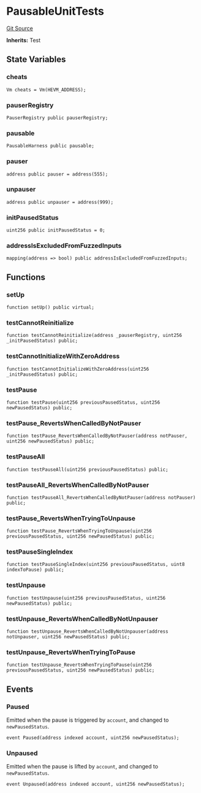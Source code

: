 # PausableUnitTests
[Git Source](https://github.com/bowenli86/eigenlayer-contracts/blob/0800603ae0e71de6487dd628cace5380fa364f74/src/test/unit/PausableUnit.t.sol)

**Inherits:**
Test


## State Variables
### cheats

```solidity
Vm cheats = Vm(HEVM_ADDRESS);
```


### pauserRegistry

```solidity
PauserRegistry public pauserRegistry;
```


### pausable

```solidity
PausableHarness public pausable;
```


### pauser

```solidity
address public pauser = address(555);
```


### unpauser

```solidity
address public unpauser = address(999);
```


### initPausedStatus

```solidity
uint256 public initPausedStatus = 0;
```


### addressIsExcludedFromFuzzedInputs

```solidity
mapping(address => bool) public addressIsExcludedFromFuzzedInputs;
```


## Functions
### setUp


```solidity
function setUp() public virtual;
```

### testCannotReinitialize


```solidity
function testCannotReinitialize(address _pauserRegistry, uint256 _initPausedStatus) public;
```

### testCannotInitializeWithZeroAddress


```solidity
function testCannotInitializeWithZeroAddress(uint256 _initPausedStatus) public;
```

### testPause


```solidity
function testPause(uint256 previousPausedStatus, uint256 newPausedStatus) public;
```

### testPause_RevertsWhenCalledByNotPauser


```solidity
function testPause_RevertsWhenCalledByNotPauser(address notPauser, uint256 newPausedStatus) public;
```

### testPauseAll


```solidity
function testPauseAll(uint256 previousPausedStatus) public;
```

### testPauseAll_RevertsWhenCalledByNotPauser


```solidity
function testPauseAll_RevertsWhenCalledByNotPauser(address notPauser) public;
```

### testPause_RevertsWhenTryingToUnpause


```solidity
function testPause_RevertsWhenTryingToUnpause(uint256 previousPausedStatus, uint256 newPausedStatus) public;
```

### testPauseSingleIndex


```solidity
function testPauseSingleIndex(uint256 previousPausedStatus, uint8 indexToPause) public;
```

### testUnpause


```solidity
function testUnpause(uint256 previousPausedStatus, uint256 newPausedStatus) public;
```

### testUnpause_RevertsWhenCalledByNotUnpauser


```solidity
function testUnpause_RevertsWhenCalledByNotUnpauser(address notUnpauser, uint256 newPausedStatus) public;
```

### testUnpause_RevertsWhenTryingToPause


```solidity
function testUnpause_RevertsWhenTryingToPause(uint256 previousPausedStatus, uint256 newPausedStatus) public;
```

## Events
### Paused
Emitted when the pause is triggered by `account`, and changed to `newPausedStatus`.


```solidity
event Paused(address indexed account, uint256 newPausedStatus);
```

### Unpaused
Emitted when the pause is lifted by `account`, and changed to `newPausedStatus`.


```solidity
event Unpaused(address indexed account, uint256 newPausedStatus);
```

